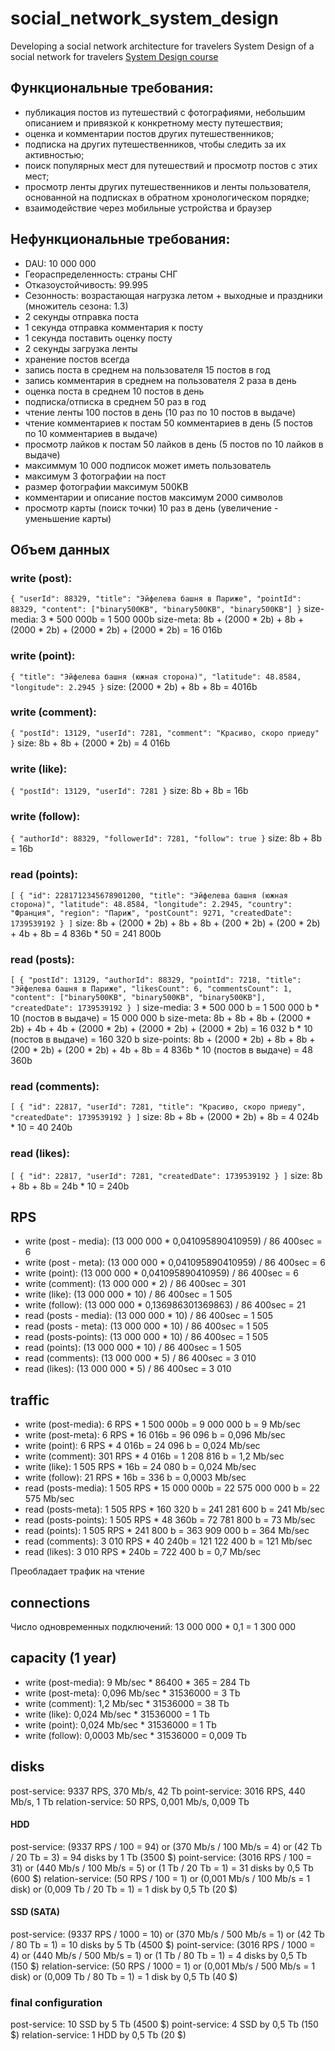 # social_network_system_design
Developing a social network architecture for travelers
System Design of a social network for travelers [System Design course](https://balun.courses/courses/system_design)

## Функциональные требования:
- публикация постов из путешествий с фотографиями, небольшим описанием и привязкой к конкретному месту путешествия;
- оценка и комментарии постов других путешественников;
- подписка на других путешественников, чтобы следить за их активностью;
- поиск популярных мест для путешествий и просмотр постов с этих мест;
- просмотр ленты других путешественников и ленты пользователя, основанной на подписках в обратном хронологическом порядке;
- взаимодействие через мобильные устройства и браузер

## Нефункциональные требования:
- DAU: 10 000 000
- Геораспределенность: страны СНГ
- Отказоустойчивость: 99.995
- Сезонность: возрастающая нагрузка летом + выходные и праздники (множитель сезона: 1.3)
- 2 секунды отправка поста
- 1 секунда отправка комментария к посту
- 1 секунда поставить оценку посту
- 2 секунды загрузка ленты
- хранение постов всегда
- запись поста в среднем на пользователя 15 постов в год
- запись комментария в среднем на пользователя 2 раза в день
- оценка поста в среднем 10 постов в день
- подписка/отписка в среднем 50 раз в год
- чтение ленты 100 постов в день (10 раз по 10 постов в выдаче)
- чтение комментариев к постам 50 комментариев в день (5 постов по 10 комментариев в выдаче)
- просмотр лайков к постам 50 лайков в день (5 постов по 10 лайков в выдаче)
- максиммум 10 000 подписок может иметь пользователь
- максимум 3 фотографии на пост
- размер фотографии максимум 500KB
- комментарии и описание постов максимум 2000 символов
- просмотр карты (поиск точки) 10 раз в день (увеличение - уменьшение карты)

## Объем данных
### write (post):
``
  {
    "userId": 88329,
    "title": "Эйфелева башня в Париже",
    "pointId": 88329,
    "content": ["binary500KB", "binary500KB", "binary500KB"]
  }
``
size-media: 3 * 500 000b = 1 500 000b
size-meta: 8b + (2000 * 2b) + 8b + (2000 * 2b) + (2000 * 2b) + (2000 * 2b) = 16 016b

### write (point):
``
{
  "title": "Эйфелева башня (южная сторона)",
  "latitude": 48.8584,
  "longitude": 2.2945
}
``
size: (2000 * 2b) + 8b + 8b = 4016b

### write (comment):
``
  {
    "postId": 13129,
    "userId": 7281,
    "comment": "Красиво, скоро приеду"
  }
``
size: 8b + 8b + (2000 * 2b) = 4 016b

### write (like):
``
  {
    "postId": 13129,
    "userId": 7281
  }
``
size: 8b + 8b = 16b

### write (follow):
``
  {
    "authorId": 88329,
    "followerId": 7281,
    "follow": true
  }
``
size: 8b + 8b = 16b

### read (points):
``
[
  {
    "id": 2281712345678901200,
    "title": "Эйфелева башня (южная сторона)",
    "latitude": 48.8584,
    "longitude": 2.2945,
    "country": "Франция",
    "region": "Париж",
    "postCount": 9271,
    "createdDate": 1739539192
  }
]
``
size: 8b + (2000 * 2b) + 8b + 8b + (200 * 2b) + (200 * 2b) + 4b + 8b = 4 836b * 50 = 241 800b

### read (posts):
``
[
  {
    "postId": 13129,
    "authorId": 88329,
    "pointId": 7218,
    "title": "Эйфелева башня в Париже",
    "likesCount": 6,
    "commentsCount": 1,
    "content": ["binary500KB", "binary500KB", "binary500KB"],
    "createdDate": 1739539192
  }
]
``
size-media: 3 * 500 000 b = 1 500 000 b * 10 (постов в выдаче) = 15 000 000 b
size-meta: 8b + 8b + 8b + (2000 * 2b) + 4b + 4b + (2000 * 2b) + (2000 * 2b) + (2000 * 2b) = 16 032 b * 10 (постов в выдаче) = 160 320 b
size-points: 8b + (2000 * 2b) + 8b + 8b + (200 * 2b) + (200 * 2b) + 4b + 8b = 4 836b * 10 (постов в выдаче) = 48 360b

### read (comments):
``
[
  {
    "id": 22817,
    "userId": 7281,
    "title": "Красиво, скоро приеду",
    "createdDate": 1739539192
  }
]
``
size: 8b + 8b + (2000 * 2b) + 8b = 4 024b * 10 = 40 240b

### read (likes):
``
[
  {
    "id": 22817,
    "userId": 7281,
    "createdDate": 1739539192
  }
]
``
size: 8b + 8b + 8b = 24b * 10 = 240b

## RPS
- write (post - media): (13 000 000 * 0,041095890410959) / 86 400sec = 6
- write (post - meta): (13 000 000 * 0,041095890410959) / 86 400sec = 6
- write (point): (13 000 000 * 0,041095890410959) / 86 400sec = 6
- write (comment): (13 000 000 * 2) / 86 400sec = 301
- write (like): (13 000 000 * 10) / 86 400sec = 1 505
- write (follow): (13 000 000 * 0,136986301369863) / 86 400sec = 21
- read (posts - media): (13 000 000 * 10) / 86 400sec = 1 505
- read (posts - meta): (13 000 000 * 10) / 86 400sec = 1 505
- read (posts-points): (13 000 000 * 10) / 86 400sec = 1 505
- read (points): (13 000 000 * 10) / 86 400sec = 1 505
- read (comments): (13 000 000 * 5) / 86 400sec = 3 010
- read (likes): (13 000 000 * 5) / 86 400sec = 3 010

## traffic
- write (post-media): 6 RPS * 1 500 000b = 9 000 000 b = 9 Mb/sec
- write (post-meta): 6 RPS * 16 016b = 96 096 b = 0,096 Mb/sec
- write (point): 6 RPS * 4 016b = 24 096 b = 0,024 Mb/sec
- write (comment): 301 RPS * 4 016b = 1 208 816 b = 1,2 Mb/sec
- write (like): 1 505 RPS * 16b = 24 080 b = 0,024 Mb/sec
- write (follow): 21 RPS * 16b = 336 b = 0,0003 Mb/sec
- read (posts-media): 1 505 RPS * 15 000 000b = 22 575 000 000 b = 22 575 Mb/sec
- read (posts-meta): 1 505 RPS * 160 320 b = 241 281 600 b = 241 Mb/sec
- read (posts-points): 1 505 RPS * 48 360b = 72 781 800 b = 73 Mb/sec
- read (points): 1 505 RPS * 241 800 b = 363 909 000 b = 364 Mb/sec
- read (comments): 3 010 RPS * 40 240b = 121 122 400 b = 121 Mb/sec
- read (likes): 3 010 RPS * 240b = 722 400 b = 0,7 Mb/sec

Преобладает трафик на чтение

## connections
Число одновременных подключений: 13 000 000 * 0,1 = 1 300 000

## capacity (1 year)
- write (post-media): 9 Mb/sec * 86400 * 365 = 284 Tb
- write (post-meta): 0,096 Mb/sec * 31536000 = 3 Tb
- write (comment): 1,2 Mb/sec * 31536000 = 38 Tb
- write (like): 0,024 Mb/sec * 31536000 = 1 Tb
- write (point): 0,024 Mb/sec * 31536000 = 1 Tb
- write (follow): 0,0003 Mb/sec * 31536000 = 0,009 Tb

## disks
post-service:  9337 RPS, 370 Mb/s, 42 Tb
point-service: 3016 RPS, 440 Mb/s, 1 Tb
relation-service: 50 RPS, 0,001 Mb/s, 0,009 Tb

#### HDD
post-service: (9337 RPS / 100 = 94) or (370 Mb/s / 100 Mb/s = 4) or (42 Tb / 20 Tb = 3) = 94 disks by 1 Tb (3500 $)
point-service: (3016 RPS / 100 = 31) or (440 Mb/s / 100 Mb/s = 5) or (1 Tb / 20 Tb = 1) = 31 disks by 0,5 Tb (600 $)
relation-service: (50 RPS / 100 = 1) or (0,001 Mb/s / 100 Mb/s = 1 disk) or (0,009 Tb / 20 Tb = 1) = 1 disk by 0,5 Tb (20 $)
#### SSD (SATA)
post-service: (9337 RPS / 1000 = 10) or (370 Mb/s / 500 Mb/s = 1) or (42 Tb / 80 Tb = 1) = 10 disks by 5 Tb (4500 $)
point-service: (3016 RPS / 1000 = 4) or (440 Mb/s / 500 Mb/s = 1) or (1 Tb / 80 Tb = 1) = 4 disks by 0,5 Tb (150 $)
relation-service: (50 RPS / 1000 = 1) or (0,001 Mb/s / 500 Mb/s = 1 disk) or (0,009 Tb / 80 Tb = 1) = 1 disk by 0,5 Tb (40 $)

### final configuration
post-service: 10 SSD by 5 Tb (4500 $)
point-service: 4 SSD by 0,5 Tb (150 $)
relation-service: 1 HDD by 0,5 Tb (20 $)

